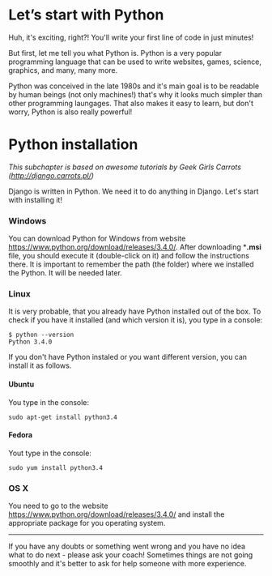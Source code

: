 # Let’s start with Python

Huh, it's exciting, right?! You'll write your first line of code in just minutes!

But first, let me tell you what Python is. Python is a very popular programming language that can be used to write websites, games, science, graphics, and many, many more.

Python was conceived in the late 1980s and it's main goal is to be readable by human beings (not only machines!) that's why it looks much simpler than other programming laungages. That also makes it easy to learn, but don't worry, Python is also really powerful!

# Python installation

*This subchapter is based on awesome tutorials by Geek Girls Carrots (http://django.carrots.pl/)*

Django is written in Python. We need it to do anything in Django. Let's start with installing it!

### Windows

You can download Python for Windows from website https://www.python.org/download/releases/3.4.0/. After downloading ***.msi** file, you should execute it (double-click on it) and follow the instructions there. It is important to remember the path (the folder) where we installed the Python. It will be needed later.

### Linux

It is very probable, that you already have Python installed out of the box. To check if you have it installed (and which version it is), you type in a console:

    $ python --version
    Python 3.4.0

If you don't have Python instaled or you want different version, you can install it as follows.

#### Ubuntu

You type in the console:

    sudo apt-get install python3.4


#### Fedora

Yout type in the console:

    sudo yum install python3.4

### OS X

You need to go to the website https://www.python.org/download/releases/3.4.0/ and install the appropriate package for you operating system.

----

If you have any doubts or something went wrong and you have no idea what to do next - please ask your coach! Sometimes things are not going smoothly and it's better to ask for help someone with more experience.


